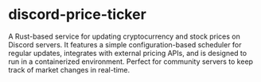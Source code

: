 # discord-price-ticker
A Rust-based service for updating cryptocurrency and stock prices on Discord servers. It features a simple configuration-based scheduler for regular updates, integrates with external pricing APIs, and is designed to run in a containerized environment. Perfect for community servers to keep track of market changes in real-time.
